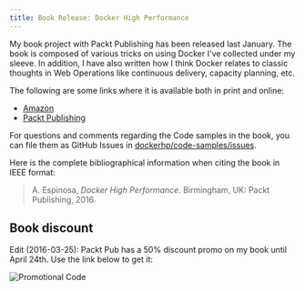 ```yaml
---
title: Book Release: Docker High Performance
---
```


My book project with Packt Publishing has been released last January. The book
is composed of various tricks on using Docker I've collected under my sleeve.
In addition, I have also written how I think Docker relates to classic thoughts
in Web Operations like continuous delivery, capacity planning, etc.

The following are some links where it is available both in print and online:

* [Amazon](http://amzn.com/1785886800)
* [Packt Publishing](http://bit.ly/1RkphwU)

For questions and comments regarding the Code samples in the book, you can file
them as GitHub Issues in
[dockerhp/code-samples/issues](https://github.com/dockerhp/code-samples/issues).

Here is the complete bibliographical information when citing the book in IEEE
format:

> A. Espinosa, *Docker High Performance.* Birmingham, UK: Packt Publishing, 2016.

## Book discount

Edit (2016-03-25): Packt Pub has a 50% discount promo on my book until April
24th. Use the link below to get it:

![[Promotional Code](http://bit.ly/1RkphwU)](https://storage.googleapis.com/dockerhp/promo-banner.jpeg)
